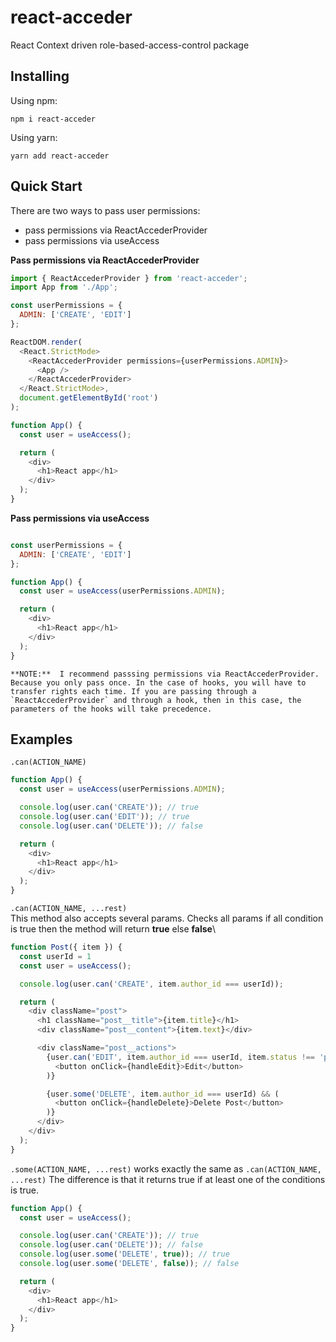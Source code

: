 # react-acceder

React Context driven role-based-access-control package

## Installing
Using npm:
```
npm i react-acceder
```
Using yarn:
```
yarn add react-acceder
```

## Quick Start

There are two ways to pass user permissions:
- pass permissions via ReactAccederProvider
- pass permissions via useAccess


**Pass permissions via ReactAccederProvider**

```js
import { ReactAccederProvider } from 'react-acceder';
import App from './App';

const userPermissions = {
  ADMIN: ['CREATE', 'EDIT']
};

ReactDOM.render(
  <React.StrictMode>
    <ReactAccederProvider permissions={userPermissions.ADMIN}>
      <App />
    </ReactAccederProvider>
  </React.StrictMode>,
  document.getElementById('root')
);

function App() {
  const user = useAccess();

  return (
    <div>
      <h1>React app</h1>
    </div>
  );
}
```


**Pass permissions via useAccess**
```js

const userPermissions = {
  ADMIN: ['CREATE', 'EDIT']
};

function App() {
  const user = useAccess(userPermissions.ADMIN);

  return (
    <div>
      <h1>React app</h1>
    </div>
  );
}
```

```
**NOTE:**  I recommend passsing permissions via ReactAccederProvider. Because you only pass once. In the case of hooks, you will have to transfer rights each time. If you are passing through a `ReactAccederProvider` and through a hook, then in this case, the parameters of the hooks will take precedence.
```

## Examples
`.can(ACTION_NAME)`

```js
function App() {
  const user = useAccess(userPermissions.ADMIN);

  console.log(user.can('CREATE')); // true
  console.log(user.can('EDIT')); // true
  console.log(user.can('DELETE')); // false

  return (
    <div>
      <h1>React app</h1>
    </div>
  );
}
```
`.can(ACTION_NAME, ...rest)`\
This method also accepts several params. Checks all params if all condition is true then the method will return **true** else **false**\
```js
function Post({ item }) {
  const userId = 1
  const user = useAccess();

  console.log(user.can('CREATE', item.author_id === userId));

  return (
    <div className="post">
      <h1 className="post__title">{item.title}</h1>
      <div className="post__content">{item.text}</div>

      <div className="post__actions">
        {user.can('EDIT', item.author_id === userId, item.status !== 'published') && (
          <button onClick={handleEdit}>Edit</button>
        )}

        {user.some('DELETE', item.author_id === userId) && (
          <button onClick={handleDelete}>Delete Post</button>
        )}
      </div>
    </div>
  );
}
```

`.some(ACTION_NAME, ...rest)` works exactly the same as `.can(ACTION_NAME, ...rest)` The difference is that it returns true if at least one of the conditions is true.
```js
function App() {
  const user = useAccess();

  console.log(user.can('CREATE')); // true
  console.log(user.can('DELETE')); // false
  console.log(user.some('DELETE', true)); // true
  console.log(user.some('DELETE', false)); // false

  return (
    <div>
      <h1>React app</h1>
    </div>
  );
}
```
